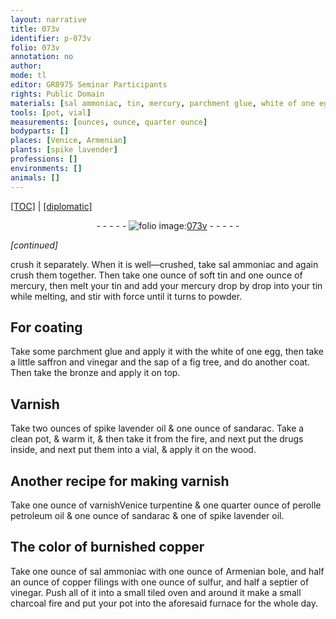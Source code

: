 ```yaml
---
layout: narrative
title: 073v
identifier: p-073v
folio: 073v
annotation: no
author:
mode: tl
editor: GR8975 Seminar Participants
rights: Public Domain
materials: [sal ammoniac, tin, mercury, parchment glue, white of one egg, saffron, vinegar, sap of a fig tree, bronze, Varnish, spike lavender oil, sandarac, drugs, wood, varnish, varnishVenice turpentine, perolle petroleum oil, spike lavender oil., copper, Armenian bole, copper filings, sulfur, charcoal]
tools: [pot, vial]
measurements: [ounces, ounce, quarter ounce]
bodyparts: []
places: [Venice, Armenian]
plants: [spike lavender]
professions: []
environments: []
animals: []
---
```


<p><a href="{{ site.baseurl }}/translation/">[TOC]</a> | <a href="{{ site.baseurl }}/texts/p-073v_tc/" target="_blank">[diplomatic]</a></p><div class="folio" align="center">- - - - - <a href="http://gallica.bnf.fr/ark:/12148/btv1b10500001g/f152.image" target="_blank"><img src="https://cu-mkp.github.io/2017-workshop-edition/assets/photo-icon.png" alt="folio image: " style="display:inline-block; margin-bottom:-3px;"/>073v</a> - - - - - </div>  
 
*[continued]*
  
crush it separately. When it is well—crushed, take <span class="m">sal ammoniac</span> and again crush them together. Then take one ounce of soft <span class="m">tin</span> and one ounce of <span class="m">mercury</span>, then melt your <span class="m">tin</span> and add your <span class="m">mercury</span> drop by drop into your <span class="m">tin</span> while melting, and stir with force until it turns to powder.
 
 
  

## For coating

 
Take some <span class="m">parchment glue</span> and apply it with the <span class="m">white of one egg</span>, then take a little <span class="m">saffron</span> and <span class="m">vinegar</span> and the <span class="m">sap of a fig tree</span>, and do another coat. Then take the <span class="m">bronze</span> and apply it on top.
 
 
  

## <span class="m">Varnish</span>

 
Take two <span class="ms">ounces</span> of <span class="m"><span class="pa">spike lavender</span> oil</span> & one <span class="ms">ounce</span> of <span class="m">sandarac</span>. Take a clean <span class="tl">pot</span>, & warm it, & then take it from the fire, and next put the <span class="m">drugs</span> inside, and next put them into a <span class="tl">vial</span>, & apply it on the <span class="m">wood</span>.
 
 
  

## Another recipe for making <span class="m">varnish</span>

 
Take one <span class="ms">ounce</span> of <span class="m"><span class="del">varnish</span><span class="pl">Venice</span> turpentine</span> & one <span class="ms">quarter ounce</span> of <span class="m"><span class="del">perolle</span> <span class="add">petroleum</span> oil</span> & one <span class="ms">ounce</span> of <span class="m">sandarac</span> & one of <span class="m"><span class="pa">spike lavender</span> oil.</span>
 
 
  

## The color of burnished <span class="m">copper</span>

 
Take one ounce of <span class="m">sal ammoniac</span> with one ounce of <span class="m"><span class="pl">Armenian</span> bole</span>, and half an ounce of <span class="m">copper filings</span> with one ounce of <span class="m">sulfur</span>, and half a septier of <span class="m">vinegar</span>. Push all of it into a small tiled oven and around it make a small <span class="m">charcoal</span> fire and put your pot into the aforesaid furnace for the whole day.
 
